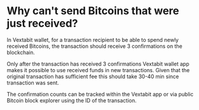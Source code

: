 # Why can't send Bitcoins that were just received?

In Vextabit wallet, for a transaction recipient to be able to spend newly received Bitcoins, the transaction should receive 3 confirmations on the blockchain. 

Only after the transaction has received 3 confirmations Vextabit wallet app makes it possible to use received funds in new transactions. Given that the original transaction has sufficient fee this should take 30-40 min since transaction was sent. 

The confirmation counts can be tracked within the Vextabit app or via public Bitcoin block explorer using the ID of the transaction.